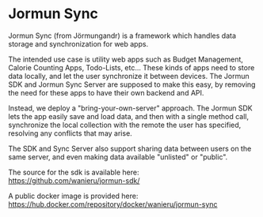 # Jormun Sync

Jormun Sync (from Jörmungandr) is a framework which handles data storage and synchronization for web apps.

The intended use case is utility web apps such as Budget Management, Calorie Counting Apps, Todo-Lists, etc... These kinds of apps need to store data locally, and let the user synchronize it between devices. The Jormun SDK and Jormun Sync Server are supposed to make this easy, by removing the need for these apps to have their own backend and API.

Instead, we deploy a "bring-your-own-server" approach. The Jormun SDK lets the app easily save and load data, and then with a single method call, synchronize the local collection with the remote the user has specified, resolving any conflicts that may arise.

The SDK and Sync Server also support sharing data between users on the same server, and even making data available "unlisted" or "public".

The source for the sdk is available here: https://github.com/wanieru/jormun-sdk/ 

A public docker image is provided here: https://hub.docker.com/repository/docker/wanieru/jormun-sync